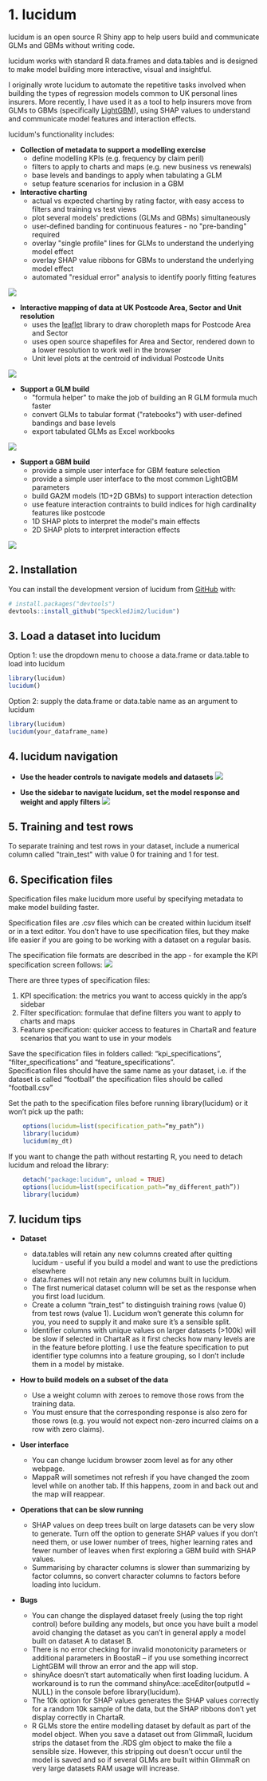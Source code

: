 
# 1. lucidum

lucidum is an open source R Shiny app to help users build and communicate GLMs and GBMs without writing code.  

lucidum works with standard R data.frames and data.tables and is designed to make model building more interactive,  visual and insightful.

I originally wrote lucidum to automate the repetitive tasks involved when building the types of regression models common to UK personal lines insurers.  More recently, I have used it as a tool to help insurers move from GLMs to GBMs (specifically [LightGBM](https://github.com/microsoft/LightGBM)), using SHAP values to understand and communicate model features and interaction effects.

lucidum's functionality includes:

* **Collection of metadata to support a modelling exercise**
  - define modelling KPIs (e.g. frequency by claim peril)
  - filters to apply to charts and maps (e.g. new business vs renewals)
  - base levels and bandings to apply when tabulating a GLM
  - setup feature scenarios for inclusion in a GBM  
* **Interactive charting**
  - actual vs expected charting by rating factor, with easy access to filters and training vs test views
  - plot several models' predictions (GLMs and GBMs) simultaneously
  - user-defined banding for continuous features - no "pre-banding" required
  - overlay "single profile" lines for GLMs to understand the underlying model effect
  - overlay SHAP value ribbons for GBMs to understand the underlying model effect
  - automated "residual error" analysis to identify poorly fitting features  
  
![](man/figures/ChartaR.png)  

* **Interactive mapping of data at UK Postcode Area, Sector and Unit resolution**  
  - uses the [leaflet](https://github.com/Leaflet/Leaflet) library to draw choropleth maps for Postcode Area and Sector
  - uses open source shapefiles for Area and Sector, rendered down to a lower resolution to work well in the browser
  - Unit level plots at the centroid of individual Postcode Units  
  
![](man/figures/MappaR.png)  

* **Support a GLM build**  
  - "formula helper" to make the job of building an R GLM formula much faster
  - convert GLMs to tabular format ("ratebooks") with user-defined bandings and base levels
  - export tabulated GLMs as Excel workbooks  
  
![](man/figures/GlimmaR.png)  

* **Support a GBM build**  
  - provide a simple user interface for GBM feature selection
  - provide a simple user interface to the most common LightGBM parameters
  - build GA2M models (1D+2D GBMs) to support interaction detection
  - use feature interaction contraints to build indices for high cardinality features like postcode
  - 1D SHAP plots to interpret the model's main effects
  - 2D SHAP plots to  interpret interaction effects  
  
![](man/figures/BoostaR.png)  

## 2. Installation

You can install the development version of lucidum from [GitHub](https://github.com/) with:

``` r
# install.packages("devtools")
devtools::install_github("SpeckledJim2/lucidum")
```

## 3. Load a dataset into lucidum

Option 1: use the dropdown menu to choose a data.frame or data.table to load into lucidum

``` r
library(lucidum)
lucidum()
```

Option 2: supply the data.frame or data.table name as an argument to lucidum

``` r
library(lucidum)
lucidum(your_dataframe_name)
```
## 4. lucidum navigation

* **Use the header controls to navigate models and datasets**
![](man/figures/Header.png)  
  
  
  
* **Use the sidebar to navigate lucidum, set the model response and weight and apply filters**
![](man/figures/Sidebar.png)  

## 5. Training and test rows

To separate training and test rows in your dataset, include a numerical column called "train_test" with value 0 for training and 1 for test.

## 6. Specification files

Specification files make lucidum more useful by specifying metadata to make model building faster.  

Specification files are .csv files which can be created within lucidum itself or in a text editor.
You don’t have to use specification files, but they make life easier if you are going to be working with a dataset on a regular basis.

The specification file formats are described in the app - for example the KPI specification screen follows:
![](man/figures/kpi_specification.png)  

There are three types of specification files:  

1. KPI specification: the metrics you want to access quickly in the app’s sidebar  
2. Filter specification: formulae that define filters you want to apply to charts and maps  
3. Feature specification: quicker access to features in ChartaR and feature scenarios that you want to use in your models

Save the specification files in folders called: “kpi_specifications”, “filter_specifications” and “feature_specifications”.  
Specification files should have the same name as your dataset, i.e. if the dataset is called “football” the specification files should be called “football.csv”

Set the path to the specification files before running library(lucidum) or it won’t pick up the path:
``` r
	options(lucidum=list(specification_path=“my_path”))
	library(lucidum)
	lucidum(my_dt)
```

If you want to change the path without restarting R, you need to detach lucidum and reload the library:
``` r
	detach("package:lucidum", unload = TRUE)
	options(lucidum=list(specification_path=“my_different_path”))
	library(lucidum)
```

## 7. lucidum tips

* **Dataset**
  - data.tables will retain any new columns created after quitting lucidum - useful if you build a model and want to use the predictions elsewhere
  - data.frames will not retain any new columns built in lucidum.
  - The first numerical dataset column will be set as the response when you first load lucidum.
  - Create a column “train_test” to distinguish training rows (value 0) from test rows (value 1).  Lucidum won’t generate this column for you, you need to supply it and make sure it’s a sensible split.
  - Identifier columns with unique values on larger datasets (>100k) will be slow if selected in ChartaR as it first checks how many levels are in the feature before plotting.  I use the feature specification to put identifier type columns into a feature grouping, so I don’t include them in a model by mistake.
  
* **How to build models on a subset of the data**
  - Use a weight column with zeroes to remove those rows from the training data.
  - You must ensure that the corresponding response is also zero for those rows (e.g. you would not expect non-zero incurred claims on a row with zero claims).
  
* **User interface**
  - You can change lucidum browser zoom level as for any other webpage.
  - MappaR will sometimes not refresh if you have changed the zoom level while on another tab.  If this happens, zoom in and back out and the map will reappear.
  
* **Operations that can be slow running**
  - SHAP values on deep trees built on large datasets can be very slow to generate.  Turn off the option to generate SHAP values if you don’t need them, or use lower number of trees, higher learning rates and fewer number of leaves when first exploring a GBM build with SHAP values.
  - Summarising by character columns is slower than summarizing by factor columns, so convert character columns to factors before loading into lucidum.

* **Bugs**
  - You can change the displayed dataset freely (using the top right control) before building any models, but once you have built a model avoid changing the dataset as you can’t in general apply a model built on dataset A to dataset B.
  - There is no error checking for invalid monotonicity parameters or additional parameters in BoostaR – if you use something incorrect LightGBM will throw an error and the app will stop.
  - shinyAce doesn’t start automatically when first loading lucidum.  A workaround is to run the command shinyAce::aceEditor(outputId = NULL) in the console before library(lucidum).
  - The 10k option for SHAP values generates the SHAP values correctly for a random 10k sample of the data, but the SHAP ribbons don’t yet display correctly in ChartaR.
  - R GLMs store the entire modelling dataset by default as part of the model object.  When you save a dataset out from GlimmaR, lucidum strips the dataset from the .RDS glm object to make the file a sensible size.  However, this stripping out doesn’t occur until the model is saved and so if several GLMs are built within GlimmaR on very large datasets RAM usage will increase.
